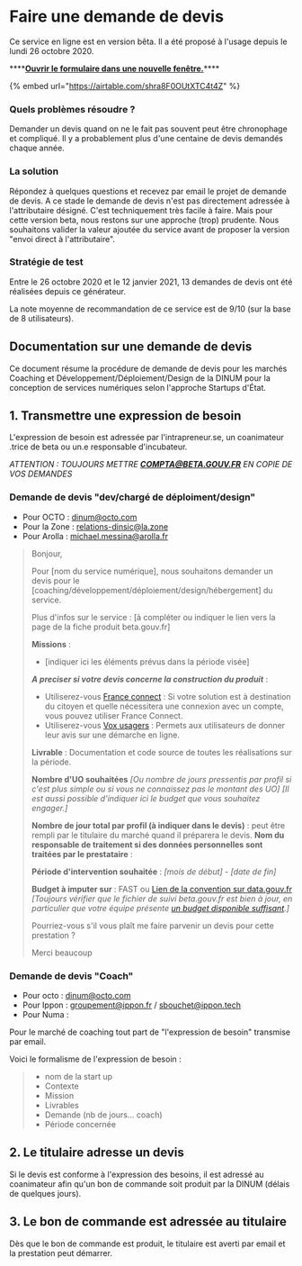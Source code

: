 # Faire une demande de devis

Ce service en ligne est en version bêta. Il a été proposé à l'usage depuis le lundi 26 octobre 2020.

\*\*\*\*[**Ouvrir le formulaire dans une nouvelle fenêtre.**](https://airtable.com/shra8F0OUtXTC4t4Z)\*\*\*\*

{% embed url="https://airtable.com/shra8F0OUtXTC4t4Z" %}



### **Quels problèmes résoudre ?** <a id="quels-problemes-resoudre"></a>

Demander un devis quand on ne le fait pas souvent peut être chronophage et compliqué. Il y a probablement plus d'une centaine de devis demandés chaque année.

### **La solution** <a id="la-solution"></a>

Répondez à quelques questions et recevez par email le projet de demande de devis. A ce stade le demande de devis n'est pas directement adressée à l'attributaire désigné. C'est techniquement très facile à faire. Mais pour cette version beta, nous restons sur une approche \(trop\) prudente. Nous souhaitons valider la valeur ajoutée du service avant de proposer la version "envoi direct à l'attributaire".

### **Stratégie de test** <a id="strategie-de-test"></a>

Entre le 26 octobre 2020 et le 12 janvier 2021, 13 demandes de devis ont été réalisées depuis ce générateur.

La note moyenne de recommandation de ce service est de 9/10 \(sur la base de 8 utilisateurs\).

## **Documentation sur une demande de devis** <a id="documentation-sur-une-demande-de-devis"></a>

Ce document résume la procédure de demande de devis pour les marchés Coaching et Développement/Déploiement/Design de la DINUM pour la conception de services numériques selon l'approche Startups d'État.

## 1. Transmettre une expression de besoin <a id="1-transmettre-une-expression-de-besoin"></a>

L'expression de besoin est adressée par l'intrapreneur.se, un coanimateur .trice de beta ou un.e responsable d'incubateur.

_ATTENTION : TOUJOURS METTRE_ _**COMPTA@BETA.GOUV.FR**_ _EN COPIE DE VOS DEMANDES_

### Demande de devis "dev/chargé de déploiment/design" <a id="demande-de-devis-dev-charge-de-deploiment-design"></a>

* Pour OCTO : dinum@octo.com
* Pour la Zone : relations-dinsic@la.zone
* Pour Arolla : michael.messina@arolla.fr

> Bonjour,
>
> Pour \[nom du service numérique\], nous souhaitons demander un devis pour le \[coaching/développement/déploiement/design/hébergement\] du service.
>
> Plus d'infos sur le service : \[à compléter ou indiquer le lien vers la page de la fiche produit beta.gouv.fr\]
>
> **Missions** :
>
> * \[indiquer ici les éléments prévus dans la période visée\]
>
> _**A preciser si votre devis concerne la construction du produit**_ :
>
> * Utiliserez-vous [France connect](https://franceconnect.gouv.fr/) : Si votre solution est à destination du citoyen et quelle nécessitera une connexion avec un compte, vous pouvez utiliser France Connect.
> * Utiliserez-vous [Vox usagers](https://observatoire.numerique.gouv.fr/observatoire/) : Permets aux utilisateurs de donner leur avis sur une démarche en ligne.
>
> **Livrable** : Documentation et code source de toutes les réalisations sur la période.
>
> **Nombre d'UO souhaitées** _\[Ou nombre de jours pressentis par profil si c'est plus simple ou si vous ne connaissez pas le montant des UO\] \[Il est aussi possible d'indiquer ici le budget que vous souhaitez engager.\]_
>
> **Nombre de jour total par profil \(à indiquer dans le devis\)** : peut être rempli par le titulaire du marché quand il préparera le devis. **Nom du responsable de traitement si des données personnelles sont traitées par le prestataire** :
>
> **Période d'intervention souhaitée** : _\[mois de début\] - \[date de fin\]_
>
> **Budget à imputer sur** : FAST ou [Lien de la convention sur data.gouv.fr](https://www.data.gouv.fr/fr/datasets/conventions-de-partenariat/) _\[Toujours vérifier que le fichier de suivi beta.gouv.fr est bien à jour, en particulier que votre équipe présente_ [_un budget disponible suffisant_](https://docs.google.com/spreadsheets/d/1pZYJvjUeMPF2oWzDOp6SC-CECcb3zmt5xq-udeEcELg/edit#gid=530195431)_.\]_
>
> Pourriez-vous s'il vous plaît me faire parvenir un devis pour cette prestation ?
>
> Merci beaucoup

### Demande de devis "Coach" <a id="demande-de-devis-coach"></a>

* Pour octo : dinum@octo.com
* Pour Ippon : groupement@ippon.fr / sbouchet@ippon.tech
* Pour Numa :

Pour le marché de coaching tout part de "l'expression de besoin" transmise par email.

Voici le formalisme de l'expression de besoin :

> * nom de la start up
> * Contexte
> * Mission
> * Livrables
> * Demande \(nb de jours... coach\)
> * Période concernée

## 2. Le titulaire adresse un devis <a id="2-le-titulaire-adresse-un-devis"></a>

Si le devis est conforme à l'expression des besoins, il est adressé au coanimateur afin qu'un bon de commande soit produit par la DINUM \(délais de quelques jours\).

## 3. Le bon de commande est adressée au titulaire <a id="3-le-bon-de-commande-est-adressee-au-titulaire"></a>

Dès que le bon de commande est produit, le titulaire est averti par email et la prestation peut démarrer.

